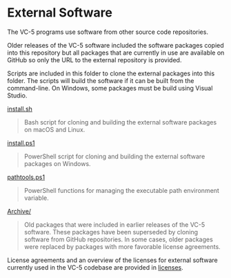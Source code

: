# External Software

The VC-5 programs use software from other source code repositories.

Older releases of the VC-5 software included the software packages copied into this repository
but all packages that are currently in use are available on GitHub so only the URL to the
external repository is provided.

Scripts are included in this folder to clone the external packages into this folder.
The scripts will build the software if it can be built from the command-line.
On Windows, some packages must be build using Visual Studio.

[install.sh](./install.sh)
> Bash script for cloning and building the external software packages on macOS and Linux.

[install.ps1](./install.ps1)
> PowerShell script for cloning and building the external software packages on Windows.

[pathtools.ps1](./pathtools.ps1)
> PowerShell functions for managing the executable path environment variable.

[Archive/](./Archive)
> Old packages that were included in earlier releases of the VC-5 software.
These packages have been superseded by cloning software from GitHub repositories.
In some cases, older packages were replaced by packages with more favorable license agreements.

License agreements and an overview of the licenses for external software currently used in the
VC-5 codebase are provided in [licenses](../licenses).

